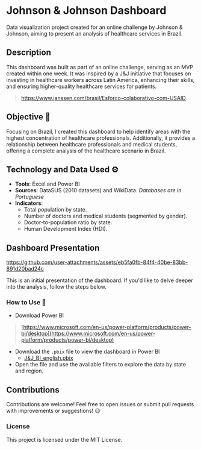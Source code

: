 # Johnson & Johnson Dashboard  
Data visualization project created for an online challenge by Johnson & Johnson, aiming to present an analysis of healthcare services in Brazil.  

## Description  
This dashboard was built as part of an online challenge, serving as an MVP created within one week. It was inspired by a J&J initiative that focuses on investing in healthcare workers across Latin America, enhancing their skills, and ensuring higher-quality healthcare services for patients.  
> https://www.janssen.com/brasil/Esforco-colaborativo-com-USAID  

## Objective 🚀  
Focusing on Brazil, I created this dashboard to help identify areas with the highest concentration of healthcare professionals. Additionally, it provides a relationship between healthcare professionals and medical students, offering a complete analysis of the healthcare scenario in Brazil.  

## Technology and Data Used ⚙️  
- **Tools**: Excel and Power BI  
- **Sources**: DataSUS (2010 datasets) and WikiData. *Databases are in Portuguese*
- **Indicators**:  
    - Total population by state.  
    - Number of doctors and medical students (segmented by gender).  
    - Doctor-to-population ratio by state.  
    - Human Development Index (HDI).  

## Dashboard Presentation  
https://github.com/user-attachments/assets/eb5fa0fb-84f4-40be-83bb-891d20bad24c



This is an initial presentation of the dashboard. If you'd like to delve deeper into the analysis, follow the steps below.  

### How to Use 📝  
- Download Power BI  
> [https://www.microsoft.com/en-us/power-platform/products/power-bi/desktop](https://www.microsoft.com/en-us/power-platform/products/power-bi/desktop)  
- Download the `.pbix` file to view the dashboard in Power BI  
  - [J&J_BI_english.pbix](https://github.com/bonett1/JJ_Dashboard/blob/main/J%26J_BI_english.pbix)  
- Open the file and use the available filters to explore the data by state and region.  

## Contributions  
Contributions are welcome! Feel free to open issues or submit pull requests with improvements or suggestions! 😉  

### License  
This project is licensed under the MIT License.  
